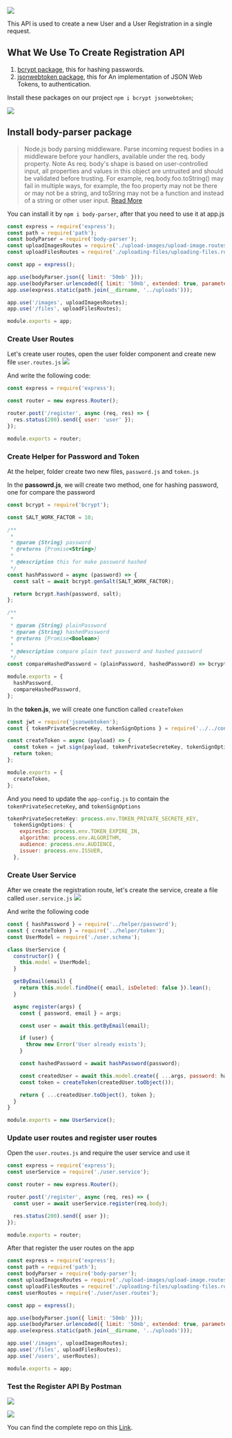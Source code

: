 
![](/images/registeration-0.png)

This API is used to create a new User and a User Registration in a single request. 

## What We Use To Create Registration API
1. [bcrypt package](https://www.npmjs.com/package/bcrypt), this for hashing passwords.
2. [jsonwebtoken package](https://www.npmjs.com/package/jsonwebtoken), this for An implementation of JSON Web Tokens, to authentication.

Install these packages on our project `npm i bcrypt jsonwebtoken`;

![](/images/registartion-1.png)

## Install body-parser package
> Node.js body parsing middleware. 
>Parse incoming request bodies in a middleware before your handlers, available under the req. body property.
> Note As req. body's shape is based on user-controlled input, all properties and values in this object are untrusted and should be validated before trusting. For example, req.body.foo.toString() may fail in multiple ways, for example, the foo property may not be there or may not be a string, and toString may not be a function and instead of a string or other user input. [Read More](https://www.npmjs.com/package/body-parser)

You can install it by `npm i body-parser`, after that you need to use it at app.js 
```js
const express = require('express');
const path = require('path');
const bodyParser = require('body-parser');
const uploadImagesRoutes = require('./upload-images/upload-image.routes');
const uploadFilesRoutes = require('./uploading-files/uploading-files.routes');

const app = express();

app.use(bodyParser.json({ limit: '50mb' }));
app.use(bodyParser.urlencoded({ limit: '50mb', extended: true, parameterLimit: 50000 }));
app.use(express.static(path.join(__dirname, '../uploads')));

app.use('/images', uploadImagesRoutes);
app.use('/files', uploadFilesRoutes);

module.exports = app;
```

### Create User Routes
Let's create user routes, open the user folder component and create new file `user.routes.js`
![](/images/registeration-2.png)

And write the following code:
```js
const express = require('express');

const router = new express.Router();

router.post('/register', async (req, res) => {
  res.status(200).send({ user: 'user' });
});

module.exports = router;
```

### Create Helper for Password and Token
At the helper, folder create two new files, `password.js` and `token.js` 

In the **passowrd.js**, we will create two method, one for hashing  password, one for compare the password
```js
const bcrypt = require('bcrypt');

const SALT_WORK_FACTOR = 10;

/**
 *
 * @param {String} password
 * @returns {Promise<String>}
 *
 * @description this for make password hashed
 */
const hashPassword = async (password) => {
  const salt = await bcrypt.genSalt(SALT_WORK_FACTOR);

  return bcrypt.hash(password, salt);
};

/**
 *
 * @param {String} plainPassword
 * @param {String} hashedPassword
 * @returns {Promise<Boolean>}
 *
 * @description compare plain text password and hashed password
 */
const compareHashedPassword = (plainPassword, hashedPassword) => bcrypt.compare(plainPassword, hashedPassword);

module.exports = {
  hashPassword,
  compareHashedPassword,
};
```

In the **token.js**, we will create one function called `createToken`

```js
const jwt = require('jsonwebtoken');
const { tokenPrivateSecreteKey, tokenSignOptions } = require('../../config/app-config');

const createToken = async (payload) => {
  const token = jwt.sign(payload, tokenPrivateSecreteKey, tokenSignOptions);
  return token;
};

module.exports = {
  createToken,
};
```

And you need to update the `app-config.js` to contain the `tokenPrivateSecreteKey`, and `tokenSignOptions`

```js
tokenPrivateSecreteKey: process.env.TOKEN_PRIVATE_SECRETE_KEY,
  tokenSignOptions: {
    expiresIn: process.env.TOKEN_EXPIRE_IN,
    algorithm: process.env.ALGORITHM,
    audience: process.env.AUDIENCE,
    issuer: process.env.ISSUER,
  },
```


### Create User Service

After we create the registration route, let's create the service, create a file called `user.service.js`
![](/images/regiseration-3.png)

And write the following code 
```js
const { hashPassword } = require('../helper/password');
const { createToken } = require('../helper/token');
const UserModel = require('./user.schema');

class UserService {
  constructor() {
    this.model = UserModel;
  }

  getByEmail(email) {
    return this.model.findOne({ email, isDeleted: false }).lean();
  }

  async register(args) {
    const { password, email } = args;

    const user = await this.getByEmail(email);

    if (user) {
      throw new Error('User already exists');
    }

    const hashedPassword = await hashPassword(password);

    const createdUser = await this.model.create({ ...args, password: hashedPassword });
    const token = createToken(createdUser.toObject());

    return { ...createdUser.toObject(), token };
  }
}

module.exports = new UserService();
```

### Update user routes and register user routes
Open the `user.routes.js` and require the user service and use it
```js
const express = require('express');
const userService = require('./user.service');

const router = new express.Router();

router.post('/register', async (req, res) => {
  const user = await userService.register(req.body);

  res.status(200).send({ user });
});

module.exports = router;
```

After that register the user routes on the app
```js
const express = require('express');
const path = require('path');
const bodyParser = require('body-parser');
const uploadImagesRoutes = require('./upload-images/upload-image.routes');
const uploadFilesRoutes = require('./uploading-files/uploading-files.routes');
const userRoutes = require('./user/user.routes');

const app = express();

app.use(bodyParser.json({ limit: '50mb' }));
app.use(bodyParser.urlencoded({ limit: '50mb', extended: true, parameterLimit: 50000 }));
app.use(express.static(path.join(__dirname, '../uploads')));

app.use('/images', uploadImagesRoutes);
app.use('/files', uploadFilesRoutes);
app.use('/users', userRoutes);

module.exports = app;
```

### Test the Register API By Postman

![](/images/regiseration-4.png)

![](/images/registeration-5.png)

You can find the complete repo on this [Link](https://github.com/miladezzat/educative-node-js-course).



